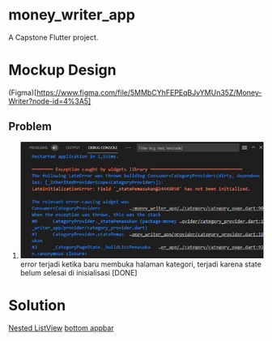 # money_writer_app

A Capstone Flutter project.

# Mockup Design
(Figma)[https://www.figma.com/file/5MMbCYhFEPEqBJvYMUn35Z/Money-Writer?node-id=4%3A5]

## Problem
1. ![This is an error in category](/documentation/error_in_category.PNG)
error terjadi ketika baru membuka halaman kategori, terjadi karena state belum selesai di inisialisasi [DONE]

# Solution
[Nested ListView](https://stackoverflow.com/questions/45270900/how-to-implement-nested-listview-in-flutter)
[bottom appbar](https://stackoverflow.com/questions/60214248/flutter-how-to-automatically-update-appbar-bottom-height-depending-on-child-hei)

